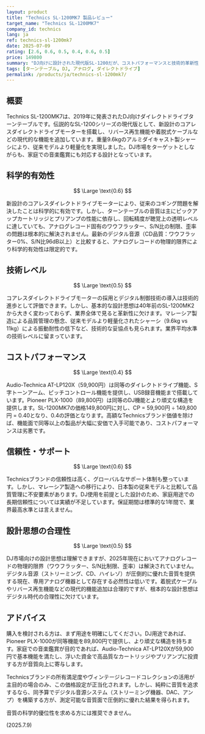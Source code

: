 ```yaml
---
layout: product
title: "Technics SL-1200MK7 製品レビュー"
target_name: "Technics SL-1200MK7"
company_id: technics
lang: ja
ref: technics-sl-1200mk7
date: 2025-07-09
rating: [2.6, 0.6, 0.5, 0.4, 0.6, 0.5]
price: 149800
summary: "DJ向けに設計された現代版SL-1200だが、コストパフォーマンスと技術的革新性で大きく劣る"
tags: [ターンテーブル, DJ, アナログ, ダイレクトドライブ]
permalink: /products/ja/technics-sl-1200mk7/
---
```


## 概要

Technics SL-1200MK7は、2019年に発表されたDJ向けダイレクトドライブターンテーブルです。伝説的なSL-1200シリーズの現代版として、新設計のコアレスダイレクトドライブモーターを搭載し、リバース再生機能や着脱式ケーブルなどの現代的な機能を追加しています。重量9.6kgのアルミダイキャスト製シャーシにより、従来モデルより軽量化を実現しました。DJ市場をターゲットとしながらも、家庭での音楽鑑賞にも対応する設計となっています。

## 科学的有効性

$$ \Large \text{0.6} $$

新設計のコアレスダイレクトドライブモーターにより、従来のコギング問題を解決したことは科学的に有効です。しかし、ターンテーブルの音質は主にピックアップカートリッジとプリアンプの性能に依存し、回転精度が聴覚上の透明レベルに達していても、アナログレコード固有のワウフラッター、S/N比の制限、歪率の問題は根本的に解決されません。最新のデジタル音源（CD品質：ワウフラッター0%、S/N比96dB以上）と比較すると、アナログレコードの物理的限界により科学的有効性は限定的です。

## 技術レベル

$$ \Large \text{0.5} $$

コアレスダイレクトドライブモーターの採用とデジタル制御技術の導入は技術的進歩として評価できます。しかし、基本的な設計思想は40年前のSL-1200MK2から大きく変わっておらず、業界全体で見ると革新性に欠けます。マレーシア製造による品質管理の懸念、従来モデルより軽量化されたシャーシ（9.6kg vs 11kg）による振動耐性の低下など、技術的な妥協点も見られます。業界平均水準の技術レベルに留まっています。

## コストパフォーマンス

$$ \Large \text{0.4} $$

Audio-Technica AT-LP120X（59,900円）は同等のダイレクトドライブ機能、S字トーンアーム、ピッチコントロール機能を提供し、USB録音機能まで搭載しています。Pioneer PLX-1000（89,800円）は同等のDJ機能とより頑丈な構造を提供します。SL-1200MK7の価格149,800円に対し、CP = 59,900円 ÷ 149,800円 = 0.40となり、0.4の評価となります。高額なTechnicsブランド価値を除けば、機能面で同等以上の製品が大幅に安価で入手可能であり、コストパフォーマンスは劣悪です。

## 信頼性・サポート

$$ \Large \text{0.6} $$

Technicsブランドの信頼性は高く、グローバルなサポート体制も整っています。しかし、マレーシア製造への移行により、日本製の従来モデルと比較して品質管理に不安要素があります。DJ使用を前提とした設計のため、家庭用途での長期信頼性については実績が不足しています。保証期間は標準的な1年間で、業界最高水準とは言えません。

## 設計思想の合理性

$$ \Large \text{0.5} $$

DJ市場向けの設計思想は理解できますが、2025年現在においてアナログレコードの物理的限界（ワウフラッター、S/N比制限、歪率）は解決されていません。デジタル音源（ストリーミング、CD、ハイレゾ）が圧倒的に優れた音質を提供する現在、専用アナログ機器として存在する必然性は低いです。着脱式ケーブルやリバース再生機能などの現代的機能追加は合理的ですが、根本的な設計思想はデジタル時代の合理性に欠けています。

## アドバイス

購入を検討される方は、まず用途を明確にしてください。DJ用途であれば、Pioneer PLX-1000が同等機能を89,800円で提供し、より頑丈な構造を持ちます。家庭での音楽鑑賞が目的であれば、Audio-Technica AT-LP120Xが59,900円で基本機能を満たし、浮いた資金で高品質なカートリッジやプリアンプに投資する方が音質向上に寄与します。

Technicsブランドの所有満足度やヴィンテージレコードコレクションの活用が主目的の場合のみ、この価格設定が正当化されます。しかし、純粋に音質を追求するなら、同予算でデジタル音源システム（ストリーミング機器、DAC、アンプ）を構築する方が、測定可能な音質面で圧倒的に優れた結果を得られます。

音質の科学的優位性を求める方には推奨できません。

(2025.7.9)